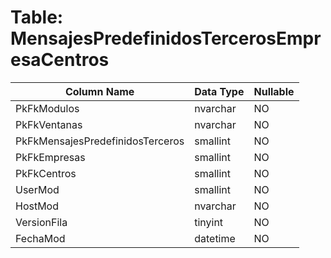 # Table: MensajesPredefinidosTercerosEmpresaCentros

| Column Name | Data Type | Nullable |
|-------------|-----------|----------|
| PkFkModulos | nvarchar | NO |
| PkFkVentanas | nvarchar | NO |
| PkFkMensajesPredefinidosTerceros | smallint | NO |
| PkFkEmpresas | smallint | NO |
| PkFkCentros | smallint | NO |
| UserMod | smallint | NO |
| HostMod | nvarchar | NO |
| VersionFila | tinyint | NO |
| FechaMod | datetime | NO |
